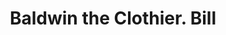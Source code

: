 ---
doi: 10.7916/D8RB8GM6
date_other: '1880'
date_other_textual: '1880'
form: printed ephemera
genre:
- Invoices
name:
- Baldwin the Clothier
object_in_context_url: https://biggert.cul.columbia.edu/items/view/ave_biggert_00845
subject_hierarchical_geographic:
- New York, New York, United States
subject_name:
- Baldwin the Clothier
title: Baldwin the Clothier. Bill
sort_title: Baldwin the Clothier. Bill
call_number: ave_biggert_00845
coordinates:
- 40.69277777777778,-73.99027777777778
pid: ave_biggert_00845
identifiers: ave_biggert_00845
permalink: /biggert/ave_biggert_00845/
layout: iiif-image-page
---